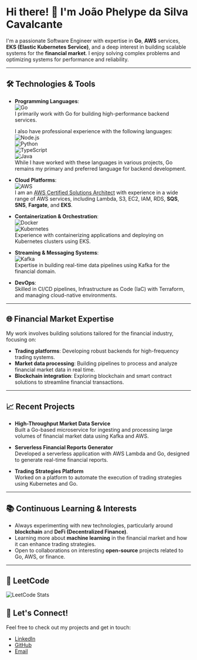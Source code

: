 # Hi there! 👋 I'm João Phelype da Silva Cavalcante

I'm a passionate Software Engineer with expertise in **Go**, **AWS** services, **EKS (Elastic Kubernetes Service)**, and a deep interest in building scalable systems for the **financial market**. I enjoy solving complex problems and optimizing systems for performance and reliability.

---

## 🛠️ Technologies & Tools

- **Programming Languages**:  
  ![Go](https://img.shields.io/badge/-Go-00ADD8?style=flat&logo=go&logoColor=white)  
  I primarily work with Go for building high-performance backend services.

  I also have professional experience with the following languages:  
  ![Node.js](https://img.shields.io/badge/-Node.js-339933?style=flat&logo=node.js&logoColor=white)  
  ![Python](https://img.shields.io/badge/-Python-3776AB?style=flat&logo=python&logoColor=white)  
  ![TypeScript](https://img.shields.io/badge/-TypeScript-3178C6?style=flat&logo=typescript&logoColor=white)  
  ![Java](https://img.shields.io/badge/-Java-007396?style=flat&logo=java&logoColor=white)  
  While I have worked with these languages in various projects, Go remains my primary and preferred language for backend development.

- **Cloud Platforms**:  
  ![AWS](https://img.shields.io/badge/-AWS-232F3E?style=flat&logo=amazon-aws&logoColor=white)  
  I am an [AWS Certified Solutions Architect](https://www.credly.com/badges/2ba534f3-6665-4bff-af87-f4b2a19ddeaf/linked_in_profile) with experience in a wide range of AWS services, including Lambda, S3, EC2, IAM, RDS, **SQS**, **SNS**, **Fargate**, and **EKS**.

- **Containerization & Orchestration**:  
  ![Docker](https://img.shields.io/badge/-Docker-2496ED?style=flat&logo=docker&logoColor=white)  
  ![Kubernetes](https://img.shields.io/badge/-Kubernetes-326CE5?style=flat&logo=kubernetes&logoColor=white)  
  Experience with containerizing applications and deploying on Kubernetes clusters using EKS.

- **Streaming & Messaging Systems**:  
  ![Kafka](https://img.shields.io/badge/-Kafka-231F20?style=flat&logo=apache-kafka&logoColor=white)  
  Expertise in building real-time data pipelines using Kafka for the financial domain.

- **DevOps**:  
  Skilled in CI/CD pipelines, Infrastructure as Code (IaC) with Terraform, and managing cloud-native environments.

---

## 🌐 Financial Market Expertise

My work involves building solutions tailored for the financial industry, focusing on:

- **Trading platforms**: Developing robust backends for high-frequency trading systems.
- **Market data processing**: Building pipelines to process and analyze financial market data in real time.
- **Blockchain integration**: Exploring blockchain and smart contract solutions to streamline financial transactions.

---

## 📈 Recent Projects

- **High-Throughput Market Data Service**  
  Built a Go-based microservice for ingesting and processing large volumes of financial market data using Kafka and AWS.

- **Serverless Financial Reports Generator**  
  Developed a serverless application with AWS Lambda and Go, designed to generate real-time financial reports.

- **Trading Strategies Platform**  
  Worked on a platform to automate the execution of trading strategies using Kubernetes and Go.

---

## 📚 Continuous Learning & Interests

- Always experimenting with new technologies, particularly around **blockchain** and **DeFi (Decentralized Finance)**.
- Learning more about **machine learning** in the financial market and how it can enhance trading strategies.
- Open to collaborations on interesting **open-source** projects related to Go, AWS, or finance.

---

## 🧩 LeetCode
![LeetCode Stats](https://leetcard.jacoblin.cool/phelypecavalcante?theme=radical&font=Red%20Hat%20Display&ext=heatmap)

## 🤝 Let's Connect!

Feel free to check out my projects and get in touch:

- [LinkedIn](https://www.linkedin.com/in/your-profile/)
- [GitHub](https://github.com/your-username)
- [Email](mailto:your-email@example.com)
